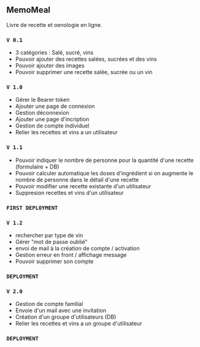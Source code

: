 ## MemoMeal

Livre de recette et oenologie en ligne.

### `V 0.1`

- 3 catégories : Salé, sucré, vins
- Pouvoir ajouter des recettes salées, sucrées et des vins
- Pouvoir ajouter des images
- Pouvoir supprimer une recette salée, sucrée ou un vin

### `V 1.0`

- Gérer le Bearer token
- Ajouter une page de connexion
- Gestion déconnexion
- Ajouter une page d'incription
- Gestion de compte individuel
- Relier les recettes et vins a un utilisateur

### `V 1.1`

- Pouvoir indiquer le nombre de personne pour la quantité d'une recette (formulaire + DB)
- Pouvoir calculer automatique les doses d'ingrédient si on augmente le nombre de personne dans le détail d'une recette
- Pouvoir modifier une recette existante d'un utilisateur
- Suppresion recettes et vins d'un utilisateur

### `FIRST DEPLOYMENT`

### `V 1.2`

- rechercher par type de vin
- Gérer "mot de passe oublié"
- envoi de mail à la création de compte / activation
- Gestion erreur en front / affichage message
- Pouvoir supprimer son compte

### `DEPLOYMENT`

### `V 2.0`

- Gestion de compte familial
- Envoie d'un mail avec une invitation
- Création d'un groupe d'utilisateurs (DB)
- Relier les recettes et vins a un groupe d'utilisateur

### `DEPLOYMENT`
